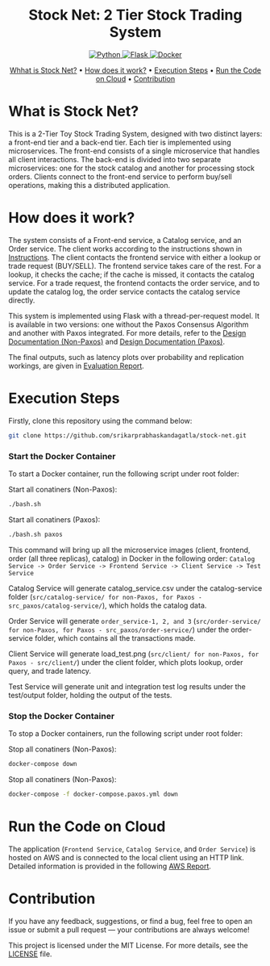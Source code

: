 <h1 align="center">
  <br>
    Stock Net: 2 Tier Stock Trading System
  <br>
</h1>

<p align="center"> 
  <a href="https://www.python.org/">
    <img src="https://img.shields.io/badge/-Python-3776AB?style=flat-square&logo=python&logoColor=white" alt="Python">
  </a>
  <a href="https://flask.palletsprojects.com/en/stable/">
    <img src="https://img.shields.io/badge/-Flask-white?style=flat-square&logo=flask&logoColor=000000" alt="Flask">
  </a>
  <a href="https://www.docker.com/">
    <img src="https://img.shields.io/badge/-Docker-2496ED?style=flat-square&logo=docker&logoColor=white" alt="Docker">
  </a>
</p>

<p align="center">
  <a href="#what-is-stock-net?">Whhat is Stock Net?</a>
  •
  <a href="#how-does-it-work">How does it work?</a>
  •
  <a href="#execution-steps">Execution Steps</a>
  •
  <a href="#run-the-code-on-cloud">Run the Code on Cloud</a>
  •
  <a href="#contribution">Contribution</a>
</p>

# What is Stock Net?
This is a 2-Tier Toy Stock Trading System, designed with two distinct layers: a front-end tier and a back-end tier. Each tier is implemented using microservices. The front-end consists of a single microservice that handles all client interactions. The back-end is divided into two separate microservices: one for the stock catalog and another for processing stock orders. Clients connect to the front-end service to perform buy/sell operations, making this a distributed application.

# How does it work?
The system consists of a Front-end service, a Catalog service, and an Order service. The client works according to the instructions shown in [Instructions](/docs/instructions_cs677.md). The client contacts the frontend service with either a lookup or trade request (BUY/SELL). The frontend service takes care of the rest. For a lookup, it checks the cache; if the cache is missed, it contacts the catalog service. For a trade request, the frontend contacts the order service, and to update the catalog log, the order service contacts the catalog service directly.

This system is implemented using Flask with a thread-per-request model. It is available in two versions: one without the Paxos Consensus Algorithm and another with Paxos integrated. For more details, refer to the [Design Documentation (Non-Paxos)](/docs/design_documentation.md) and [Design Documentation (Paxos)](/docs/design_documentation_paxos.md).

The final outputs, such as latency plots over probability and replication workings, are given in [Evaluation Report](/docs/evaluation_report.md).

# Execution Steps
Firstly, clone this repository using the command below:
```bash
git clone https://github.com/srikarprabhaskandagatla/stock-net.git
```

### Start the Docker Container

To start a Docker container, run the following script under root folder:

Start all conatiners (Non-Paxos):
```bash
./bash.sh
```

Start all conatiners (Paxos):
```bash
./bash.sh paxos
```

This command will bring up all the microservice images (client, frontend, order (all three replicas), catalog) in Docker in the following order: `Catalog Service -> Order Service -> Frontend Service -> Client Service -> Test Service`

Catalog Service will generate catalog_service.csv under the catalog-service folder (`src/catalog-service/ for non-Paxos, for Paxos - src_paxos/catalog-service/`), which holds the catalog data.

Order Service will generate `order_service-1, 2, and 3` (`src/order-service/ for non-Paxos, for Paxos - src_paxos/order-service/`) under the order-service folder, which contains all the transactions made.

Client Service will generate load_test.png (`src/client/ for non-Paxos, for Paxos - src/client/`) under the client folder, which plots lookup, order query, and trade latency.

Test Service will generate unit and integration test log results under the test/output folder, holding the output of the tests.

### Stop the Docker Container

To stop a Docker containers, run the following script under root folder:

Stop all conatiners (Non-Paxos):
```bash
docker-compose down
```

Stop all conatiners (Non-Paxos):
```bash
docker-compose -f docker-compose.paxos.yml down
```

# Run the Code on Cloud
The application (`Frontend Service`, `Catalog Service`, and `Order Service`) is hosted on AWS and is connected to the local client using an HTTP link. Detailed information is provided in the following [AWS Report](/docs/aws_report.md).

# Contribution
If you have any feedback, suggestions, or find a bug, feel free to open an issue or submit a pull request — your contributions are always welcome!

This project is licensed under the MIT License. For more details, see the [LICENSE](LICENSE) file.